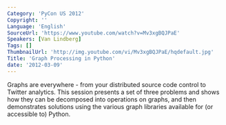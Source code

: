 ```yaml
---
Category: 'PyCon US 2012'
Copyright: ''
Language: 'English'
SourceUrl: 'https://www.youtube.com/watch?v=Mv3xgBQJPaE'
Speakers: [Van Lindberg]
Tags: []
ThumbnailUrl: 'http://img.youtube.com/vi/Mv3xgBQJPaE/hqdefault.jpg'
Title: 'Graph Processing in Python'
date: '2012-03-09'
---
```

Graphs are everywhere - from your distributed source code control to Twitter
analytics. This session presents a set of three problems and shows how they
can be decomposed into operations on graphs, and then demonstrates solutions
using the various graph libraries available for (or accessible to) Python.

